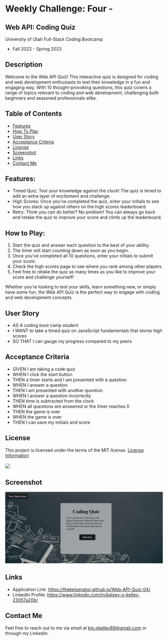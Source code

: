 # Weekly Challenge: Four -

## Web API: Coding Quiz

University of Utah
Full-Stack Coding Bootcamp

- Fall 2022 - Spring 2023

## Description 

Welcome to the Web API Quiz! This interactive quiz is designed for coding and web development enthusiasts to test their knowledge in a fun and engaging way. With 10 thought-provoking questions, this quiz covers a range of topics relevant to coding and web development, challenging both beginners and seasoned professionals alike.

## Table of Contents 

  - [Features](#features)
  - [How To Play](#how-to-play)
  - [User Story](#user-story)
  - [Acceptance Criteria](#acceptance-criteria)
  - [License](#license)
  - [Screenshot](#screenshot)
  - [Links](#links)
  - [Contact Me](#contact-me)

## Features:
* Timed Quiz: Test your knowledge against the clock! The quiz is timed to add an extra layer of excitement and challenge.
* High Scores: Once you've completed the quiz, enter your initials to see how you stack up against others on the high scores leaderboard.
* Retry: Think you can do better? No problem! You can always go back and retake the quiz to improve your score and climb up the leaderboard.

## How to Play:
1. Start the quiz and answer each question to the best of your ability.
2. The timer will start counting down as soon as you begin.
3. Once you've completed all 10 questions, enter your initials to submit your score.
4. Check the high scores page to see where you rank among other players.
5. Feel free to retake the quiz as many times as you like to improve your score and challenge yourself!

Whether you're looking to test your skills, learn something new, or simply have some fun, the Web API Quiz is the perfect way to engage with coding and web development concepts.

## User Story

* AS A coding boot camp student
* I WANT to take a timed quiz on JavaScript fundamentals that stores high scores
* SO THAT I can gauge my progress compared to my peers

## Acceptance Criteria 

* GIVEN I am taking a code quiz
* WHEN I click the start button
* THEN a timer starts and I am presented with a question
* WHEN I answer a question
* THEN I am presented with another question
* WHEN I answer a question incorrectly
* THEN time is subtracted from the clock
* WHEN all questions are answered or the timer reaches 0
* THEN the game is over
* WHEN the game is over
* THEN I can save my initials and score

## License

  This project is licensed under the terms of the MIT license.
  [License Information](https://choosealicense.com/licenses/mit)
  <br/>
  <br/>
  <a href="https://choosealicense.com/licenses/mit">
  <img src="https://img.shields.io/badge/License-MIT-blue" />
  </a>

## Screenshot

![alt text](./assets/images/CodingQuizScreenshot.png)

## Links

  * Application Link: https://thekelsenator.github.io/Web-API-Quiz-04/
  * LinkedIn Profile: https://www.linkedin.com/in/kelsey-o-kelley-23057a20b/

## Contact Me

Feel free to reach out to me via email at km.okelley89@gmail.com or through my LinkedIn.
